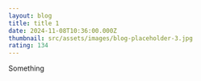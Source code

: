 ```yaml
---
layout: blog
title: title 1
date: 2024-11-08T10:36:00.000Z
thumbnail: src/assets/images/blog-placeholder-3.jpg
rating: 134
---
```

Something
